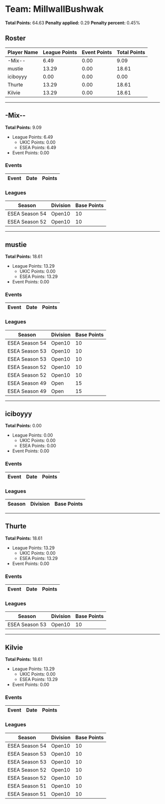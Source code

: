# Team: MillwallBushwak

**Total Points:** 64.63
**Penalty applied:** 0.29
**Penalty percent:** 0.45%

## Roster
| Player Name | League Points | Event Points | Total Points |
|-------------|--------------|--------------|-------------|
| -Mix-- | 6.49 | 0.00 | 9.09 |
| mustie | 13.29 | 0.00 | 18.61 |
| iciboyyy | 0.00 | 0.00 | 0.00 |
| Thurte | 13.29 | 0.00 | 18.61 |
| Kilvie | 13.29 | 0.00 | 18.61 |

---

## -Mix--

**Total Points:** 9.09

- League Points: 6.49
  - UKIC Points: 0.00
  - ESEA Points: 6.49
- Event Points: 0.00

### Events
| Event | Date | Points |
|-------|------|--------|
### Leagues
| Season | Division | Base Points |
|--------|----------|-------------|
| ESEA Season 54 | Open10 | 10 |
| ESEA Season 52 | Open10 | 10 |
---

## mustie

**Total Points:** 18.61

- League Points: 13.29
  - UKIC Points: 0.00
  - ESEA Points: 13.29
- Event Points: 0.00

### Events
| Event | Date | Points |
|-------|------|--------|
### Leagues
| Season | Division | Base Points |
|--------|----------|-------------|
| ESEA Season 54 | Open10 | 10 |
| ESEA Season 53 | Open10 | 10 |
| ESEA Season 53 | Open10 | 10 |
| ESEA Season 52 | Open10 | 10 |
| ESEA Season 52 | Open10 | 10 |
| ESEA Season 49 | Open | 15 |
| ESEA Season 49 | Open | 15 |
---

## iciboyyy

**Total Points:** 0.00

- League Points: 0.00
  - UKIC Points: 0.00
  - ESEA Points: 0.00
- Event Points: 0.00

### Events
| Event | Date | Points |
|-------|------|--------|
### Leagues
| Season | Division | Base Points |
|--------|----------|-------------|
---

## Thurte

**Total Points:** 18.61

- League Points: 13.29
  - UKIC Points: 0.00
  - ESEA Points: 13.29
- Event Points: 0.00

### Events
| Event | Date | Points |
|-------|------|--------|
### Leagues
| Season | Division | Base Points |
|--------|----------|-------------|
| ESEA Season 53 | Open10 | 10 |
---

## Kilvie

**Total Points:** 18.61

- League Points: 13.29
  - UKIC Points: 0.00
  - ESEA Points: 13.29
- Event Points: 0.00

### Events
| Event | Date | Points |
|-------|------|--------|
### Leagues
| Season | Division | Base Points |
|--------|----------|-------------|
| ESEA Season 54 | Open10 | 10 |
| ESEA Season 53 | Open10 | 10 |
| ESEA Season 53 | Open10 | 10 |
| ESEA Season 52 | Open10 | 10 |
| ESEA Season 52 | Open10 | 10 |
| ESEA Season 51 | Open10 | 10 |
| ESEA Season 51 | Open10 | 10 |